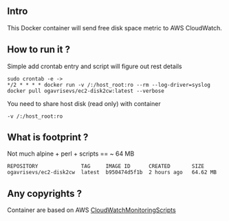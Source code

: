 
Intro
-----

This Docker container will send free disk space metric to AWS CloudWatch.

How to run it ?
----------------

Simple add crontab entry and script will figure out rest details

    sudo crontab -e ->
    */2 * * * * docker run -v /:/host_root:ro --rm --log-driver=syslog docker pull ogavrisevs/ec2-disk2cw:latest --verbose

You need to share host disk (read only) with container

    -v /:/host_root:ro

What is footprint ?
---------------------

Not much alpine + perl + scripts == ~ 64 MB

    REPOSITORY              TAG     IMAGE ID      CREATED       SIZE
    ogavrisevs/ec2-disk2cw  latest  b950474d5f1b  2 hours ago   64.62 MB

Any copyrights ?
----------------

  Container are based on AWS [CloudWatchMonitoringScripts](
http://docs.aws.amazon.com/AmazonCloudWatch/latest/DeveloperGuide/mon-scripts.html)
